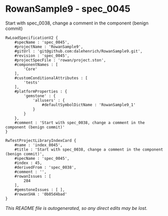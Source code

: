 # RowanSample9 - spec_0045
Start with spec_0038, change a comment in the component (benign commit)
```
RwLoadSpecificationV2 {
	#specName : 'spec_0045',
	#projectName : 'RowanSample9',
	#gitUrl : 'git@github.com:dalehenrich/RowanSample9.git',
	#revision : 'spec_0045',
	#projectSpecFile : 'rowan/project.ston',
	#componentNames : [
		'Core'
	],
	#customConditionalAttributes : [
		'tests'
	],
	#platformProperties : {
		'gemstone' : {
			'allusers' : {
				#defaultSymbolDictName : 'RowanSample9_1'
			}
		}
	},
	#comment : 'Start with spec_0038, change a comment in the component (benign commit)'
}

RwTestProjectLibraryIndexCard {
	#name : 'index_0045',
	#title : 'Start with spec_0038, change a comment in the component (benign commit)',
	#specName : 'spec_0045',
	#index : 45,
	#derivedFrom : 'spec_0038',
	#comment : '',
	#rowanIssues : [
		284
	],
	#gemstoneIssues : [ ],
	#rowanSHA : '0b05d4bad'
}
```

*This README file is autogenerated, so any direct edits may be lost.*
